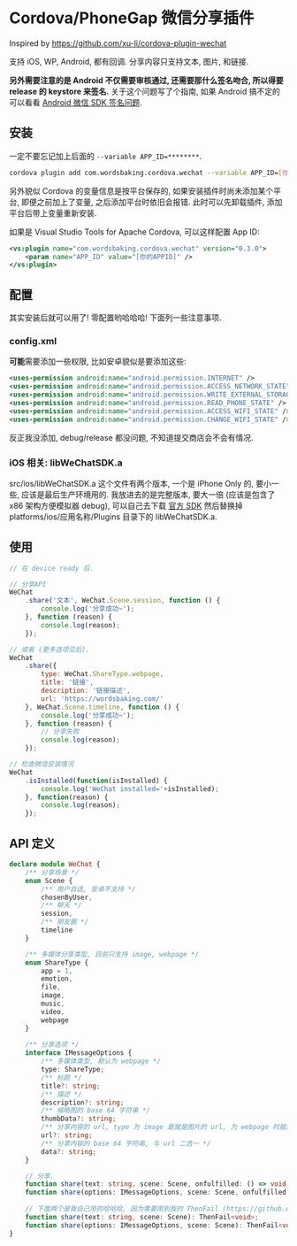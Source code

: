 # Cordova/PhoneGap 微信分享插件

Inspired by https://github.com/xu-li/cordova-plugin-wechat

支持 iOS, WP, Android, 都有回调. 分享内容只支持文本, 图片, 和链接.

**另外需要注意的是 Android 不仅需要审核通过, 还需要那什么签名吻合, 所以得要 release 的 keystore 来签名.**
关于这个问题写了个指南, 如果 Android 搞不定的可以看看
[Android 微信 SDK 签名问题](https://github.com/vilic/cordova-plugin-wechat/wiki/Android-%E5%BE%AE%E4%BF%A1-SDK-%E7%AD%BE%E5%90%8D%E9%97%AE%E9%A2%98).

## 安装

一定不要忘记加上后面的 `--variable APP_ID=********`.

```sh
cordova plugin add com.wordsbaking.cordova.wechat --variable APP_ID=[你的APPID]
```

另外貌似 Cordova 的变量信息是按平台保存的, 如果安装插件时尚未添加某个平台, 即便之前加上了变量,
之后添加平台时依旧会报错. 此时可以先卸载插件, 添加平台后带上变量重新安装.

如果是 Visual Studio Tools for Apache Cordova, 可以这样配置 App ID:

```xml
<vs:plugin name="com.wordsbaking.cordova.wechat" version="0.3.0">
    <param name="APP_ID" value="[你的APPID]" />
</vs:plugin>
```

## 配置

其实安装后就可以用了! 零配置哟哈哈哈! 下面列一些注意事项.

### config.xml

**可能**需要添加一些权限, 比如安卓貌似是要添加这些:

```xml
<uses-permission android:name="android.permission.INTERNET" />
<uses-permission android:name="android.permission.ACCESS_NETWORK_STATE" />
<uses-permission android:name="android.permission.WRITE_EXTERNAL_STORAGE" />
<uses-permission android:name="android.permission.READ_PHONE_STATE" />
<uses-permission android:name="android.permission.ACCESS_WIFI_STATE" />
<uses-permission android:name="android.permission.CHANGE_WIFI_STATE" />
```

反正我没添加, debug/release 都没问题, 不知道提交商店会不会有情况.

### iOS 相关: libWeChatSDK.a

src/ios/libWeChatSDK.a 这个文件有两个版本, 一个是 iPhone Only 的, 要小一些, 应该是最后生产环境用的.
我放进去的是完整版本, 要大一倍 (应该是包含了 x86 架构方便模拟器 debug), 可以自己去下载
[官方 SDK](https://open.weixin.qq.com/cgi-bin/showdocument?action=dir_list&t=resource/res_list)
然后替换掉 platforms/ios/应用名称/Plugins 目录下的 libWeChatSDK.a.

## 使用

```javascript
// 在 device ready 后.

// 分享API
WeChat
    .share('文本', WeChat.Scene.session, function () {
        console.log('分享成功~');
    }, function (reason) {
        console.log(reason);
    });

// 或者 (更多选项见后).
WeChat
    .share({
        type: WeChat.ShareType.webpage,
        title: '链接',
        description: '链接描述',
        url: 'https://wordsbaking.com/'
    }, WeChat.Scene.timeline, function () {
        console.log('分享成功~');
    }, function (reason) {
        // 分享失败
        console.log(reason);
    });

// 检查微信安装情况
WeChat
    .isInstalled(function(isInstalled) {
        console.log('WeChat installed='+isInstalled);
    }, function(reason) {
        console.log(reason);
    });
```

## API 定义

```typescript
declare module WeChat {
    /** 分享场景 */
    enum Scene {
        /** 用户自选, 安卓不支持 */
        chosenByUser,
        /** 聊天 */
        session,
        /** 朋友圈 */
        timeline
    }

    /** 多媒体分享类型, 目前只支持 image, webpage */
    enum ShareType {
        app = 1,
        emotion,
        file,
        image,
        music,
        video,
        webpage
    }
    
    /** 分享选项 */
    interface IMessageOptions {
        /** 多媒体类型, 默认为 webpage */
        type: ShareType;
        /** 标题 */
        title?: string;
        /** 描述 */
        description?: string;
        /** 缩略图的 base 64 字符串 */
        thumbData?: string;
        /** 分享内容的 url, type 为 image 是就是图片的 url, 为 webpage 时就是链接的 url */
        url?: string;
        /** 分享内容的 base 64 字符串, 与 url 二选一 */
        data?: string;
    }

    // 分享.
    function share(text: string, scene: Scene, onfulfilled: () => void, onrejected: (reason) => void): void;
    function share(options: IMessageOptions, scene: Scene, onfulfilled: () => void, onrejected: (reason) => void): void;
    
    // 下面两个是我自己用的哈哈哈, 因为需要用到我的 ThenFail (https://github.com/vilic/thenfail).
    function share(text: string, scene: Scene): ThenFail<void>;
    function share(options: IMessageOptions, scene: Scene): ThenFail<void>;
}
```